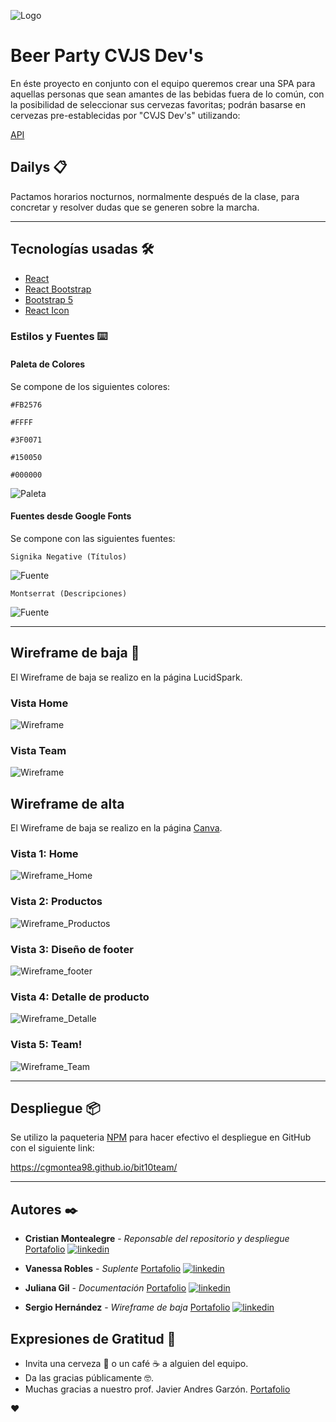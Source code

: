 ![Logo](./img/img_Readme/logoCVJS.png)

# Beer Party CVJS Dev's

En éste proyecto en conjunto con el equipo queremos crear una SPA para aquellas personas que sean amantes de las bebidas fuera de lo común, con la posibilidad de seleccionar sus cervezas favoritas; podrán basarse en cervezas pre-establecidas por "CVJS Dev's" utilizando:

[API](https://punkapi.com/documentation/v2)

## Dailys 📋

Pactamos horarios nocturnos, normalmente después de la clase, para concretar y resolver dudas que se generen sobre la marcha.

---

## Tecnologías usadas 🛠️

- [React](https://es.reactjs.org/)
- [React Bootstrap](https://react-bootstrap.github.io/)
- [Bootstrap 5](https://getbootstrap.com/)
- [React Icon](https://react-icons.github.io/react-icons/icons?name=ai)

### Estilos y Fuentes ⌨️

#### Paleta de Colores

Se compone de los siguientes colores:

```
#FB2576
```

```
#FFFF
```

```
#3F0071
```

```
#150050
```

```
#000000
```

![Paleta](./img/img_Readme/paleta.png)

#### Fuentes desde Google Fonts

Se compone con las siguientes fuentes:

```
Signika Negative (Títulos)
```

![Fuente](./img/img_Readme/signika.png)

```
Montserrat (Descripciones)
```

![Fuente](./img/img_Readme/monserrat.png)

---

## Wireframe de baja 🚀

El Wireframe de baja se realizo en la página LucidSpark.

### Vista Home

![Wireframe](./img/img_Readme/lucid%20inicio.png)

### Vista Team

![Wireframe](./img/img_Readme/wireframe%20de%20baja%202.PNG)

## Wireframe de alta

El Wireframe de baja se realizo en la página [Canva](https://www.canva.com/design/DAFb9Kf0tBI/duYsQRNoM7b9NryeLYZHyg/view?utm_content=DAFb9Kf0tBI&utm_campaign=designshare&utm_medium=link&utm_source=publishsharelink).

### Vista 1: Home

![Wireframe_Home](./img/img_Readme/imagen%20inicio.png)

### Vista 2: Productos

![Wireframe_Productos](./img/img_Readme/imagen%20cat%C3%A1logo.png)

### Vista 3: Diseño de footer

![Wireframe_footer](./img/img_Readme/imagen%20cat%C3%A1logo%202.png)

### Vista 4: Detalle de producto

![Wireframe_Detalle](./img/img_Readme/imagen%20artesano.png)

### Vista 5: Team!

![Wireframe_Team](./img/img_Readme/Sitio%20Web%20landing%20page%20dise%C3%B1o%20delicado%20minimalista%20para%20joyas%20hechas%20a%20mano%20dorado%20y%20beis_pages-to-jpg-0005.jpg)

---

## Despliegue 📦

Se utilizo la paqueteria [NPM](https://www.npmjs.com/package/gh-pages) para hacer efectivo el despliegue en GitHub con el siguiente link:

https://cgmontea98.github.io/bit10team/

---

## Autores ✒️

- **Cristian Montealegre** - _Reponsable del repositorio y despliegue_
  [Portafolio](https://cgmontea98.github.io/bit07me/) [![linkedin](https://img.shields.io/badge/linkedin-0A66C2?style=for-the-badge&logo=linkedin&logoColor=white)](https://www.linkedin.com/in/cgmontea98/)

- **Vanessa Robles** - _Suplente_
  [Portafolio](https://vanessamrb.github.io/bit07me/) [![linkedin](https://img.shields.io/badge/linkedin-0A66C2?style=for-the-badge&logo=linkedin&logoColor=white)](https://www.linkedin.com/in/vanessa-robles-silva/)

- **Juliana Gil** - _Documentación_
  [Portafolio](https://julianagil.github.io/bit07me/) [![linkedin](https://img.shields.io/badge/linkedin-0A66C2?style=for-the-badge&logo=linkedin&logoColor=white)](https://www.linkedin.com/in/julianagilcortes/)

- **Sergio Hernández** - _Wireframe de baja_
  [Portafolio](https://sergiohernan19.github.io/bit07me/) [![linkedin](https://img.shields.io/badge/linkedin-0A66C2?style=for-the-badge&logo=linkedin&logoColor=white)](https://www.linkedin.com/in/sergiohernandezbarrios19/)

## Expresiones de Gratitud 🎁

- Invita una cerveza 🍺 o un café ☕ a alguien del equipo.
- Da las gracias públicamente 🤓.
- Muchas gracias a nuestro prof. Javier Andres Garzón. [Portafolio](https://github.com/javierandresgp)

❤️
